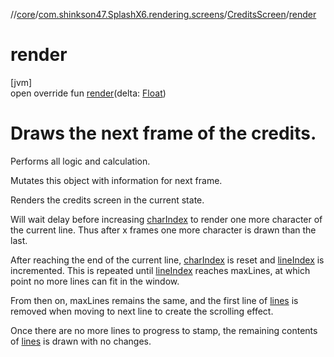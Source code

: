 //[core](../../../index.md)/[com.shinkson47.SplashX6.rendering.screens](../index.md)/[CreditsScreen](index.md)/[render](render.md)

# render

[jvm]\
open override fun [render](render.md)(delta: [Float](https://kotlinlang.org/api/latest/jvm/stdlib/kotlin/-float/index.html))

# Draws the next frame of the credits.

Performs all logic and calculation.

Mutates this object with information for next frame.

Renders the credits screen in the current state.

Will wait delay before increasing [charIndex](char-index.md) to render one more character of the current line. Thus after x frames one more character is drawn than the last.

After reaching the end of the current line, [charIndex](char-index.md) is reset and [lineIndex](line-index.md) is incremented. This is repeated until [lineIndex](line-index.md) reaches maxLines, at which point no more lines can fit in the window.

From then on, maxLines remains the same, and the first line of [lines](https://kotlinlang.org/api/latest/jvm/stdlib/kotlin.text/index.html) is removed when moving to next line to create the scrolling effect.

Once there are no more lines to progress to stamp, the remaining contents of [lines](https://kotlinlang.org/api/latest/jvm/stdlib/kotlin.text/index.html) is drawn with no changes.
